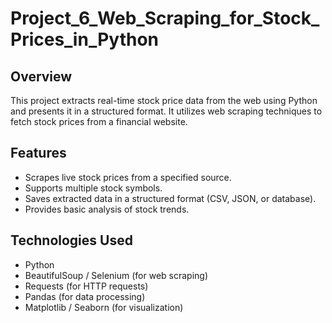 # Project_6_Web_Scraping_for_Stock_Prices_in_Python

## Overview
This project extracts real-time stock price data from the web using Python and presents it in a structured format. It utilizes web scraping techniques to fetch stock prices from a financial website.

## Features
- Scrapes live stock prices from a specified source.
- Supports multiple stock symbols.
- Saves extracted data in a structured format (CSV, JSON, or database).
- Provides basic analysis of stock trends.

## Technologies Used
- Python
- BeautifulSoup / Selenium (for web scraping)
- Requests (for HTTP requests)
- Pandas (for data processing)
- Matplotlib / Seaborn (for visualization)


